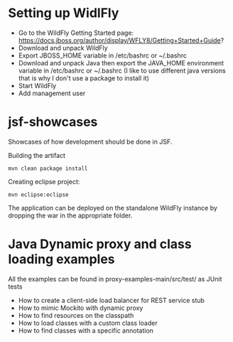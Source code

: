 # Setting up WidlFly
* Go to the WildFly Getting Started page: https://docs.jboss.org/author/display/WFLY8/Getting+Started+Guide?
* Download and unpack WildFly
* Export JBOSS_HOME variable in /etc/bashrc or ~/.bashrc
* Download and unpack Java then export the JAVA_HOME environment variable in /etc/bashrc or ~/.bashrc (I like to use different java versions that is why I don't use a package to install it)
* Start WildFly
* Add management user

# jsf-showcases

Showcases of how development should be done in JSF.

Building the artifact

  `mvn clean package install`

Creating eclipse project:
  
  `mvn eclipse:eclipse`
  
The application can be deployed on the standalone WildFly instance by dropping the war in the appropriate folder.

# Java Dynamic proxy and class loading examples
All the examples can be found in proxy-examples-main/src/test/ as JUnit tests

* How to create a client-side load balancer for REST service stub
* How to mimic Mockito with dynamic proxy
* How to find resources on the classpath
* How to load classes with a custom class loader
* How to find classes with a specific annotation
